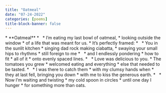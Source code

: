 ```yaml
---
title: "Oatmeal"
date: "07-24-2022"
categories: [poems]
title-block-banner: false
---
```


<div class = "poem">
* **Oatmeal**
* &nbsp;
* I’m eating my last bowl of oatmeal,
* looking outside the window
* of a life that was meant for us.
* It’s perfectly framed:
* &nbsp;
* You in the sunlit kitchen
* singing dad rock making ciabatta,
* swaying your small hips to rhythms
* still foreign to me
* &nbsp;
* and I endlessly pondering
* how to fit
* all of it
* onto evenly spaced lines.
* &nbsp;
* Love was delicious to you. 
* The tomatoes you grew
* welcomed eating and everything
* else that needed to be tasted.
* &nbsp;
* I was there to catch them
* with my clumsy hands when
* they at last fell, bringing you down 
* with me to kiss the generous earth.
* &nbsp;
* Now I’m waiting and twisting
* my cold spoon in circles
* until one day I hunger
* for something more than oats.
</div>